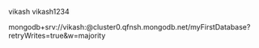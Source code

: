 vikash
vikash1234

mongodb+srv://vikash:<password>@cluster0.qfnsh.mongodb.net/myFirstDatabase?retryWrites=true&w=majority
